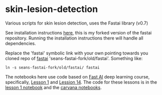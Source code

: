# skin-lesion-detection
Various scripts for skin lesion detection, uses the Fastai library (v0.7)

See installation instructions [here](https://github.com/sean-mcmahon/fastai), this is my forked version of the fastai repository. Running the installation instructions there will handle all dependencies.

Replace the 'fastai' symbolic link with your own pointing towards you cloned repo of [fastai](https://github.com/sean-mcmahon/fastai) 'seans-fastai-fork/old/fastai'. Something like:
   ```
   ln -s seans-fastai-fork/old/fastai/ fastai
   ```

The notebooks here use code based on [Fast AI](https://www.fast.ai/) deep learning course, specifically, [Lesson 1](https://course.fast.ai/lessons/lesson1.html) and [Lession 14](https://course.fast.ai/lessons/lesson14.html). The code for these lessons is in the [lesson 1 notebook](https://github.com/sean-mcmahon/fastai/blob/master/courses/dl1/lesson1.ipynb) and the [carvana notebooks](https://github.com/sean-mcmahon/fastai/blob/master/courses/dl2/carvana-unet.ipynb).

